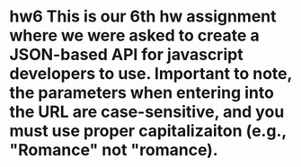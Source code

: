 # hw6 This is our 6th hw assignment where we were asked to create a JSON-based API for javascript developers to use. Important to note, the parameters when entering into the URL are case-sensitive, and you must use proper capitalizaiton (e.g., "Romance" not "romance).
